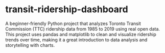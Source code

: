 # transit-ridership-dashboard
A beginner-friendly Python project that analyzes Toronto Transit Commission (TTC) ridership data from 1985 to 2019 using real open data. This project uses pandas and matplotlib to clean and visualize ridership trends over time, making it a great introduction to data analysis and storytelling with charts.
